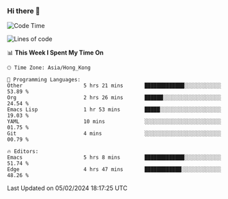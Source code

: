 ### Hi there 👋

<!--
**nicehiro/nicehiro** is a ✨ _special_ ✨ repository because its `README.md` (this file) appears on your GitHub profile.

Here are some ideas to get you started:

- 🔭 I’m currently working on ...
- 🌱 I’m currently learning ...
- 👯 I’m looking to collaborate on ...
- 🤔 I’m looking for help with ...
- 💬 Ask me about ...
- 📫 How to reach me: ...
- 😄 Pronouns: ...
- ⚡ Fun fact: ...
-->

<!--START_SECTION:waka-->
![Code Time](http://img.shields.io/badge/Code%20Time-219%20hrs%207%20mins-blue)

![Lines of code](https://img.shields.io/badge/From%20Hello%20World%20I%27ve%20Written-2.6%20million%20lines%20of%20code-blue)

📊 **This Week I Spent My Time On** 

```text
🕑︎ Time Zone: Asia/Hong_Kong

💬 Programming Languages: 
Other                    5 hrs 21 mins       █████████████░░░░░░░░░░░░   53.89 % 
Org                      2 hrs 26 mins       ██████░░░░░░░░░░░░░░░░░░░   24.54 % 
Emacs Lisp               1 hr 53 mins        █████░░░░░░░░░░░░░░░░░░░░   19.03 % 
YAML                     10 mins             ░░░░░░░░░░░░░░░░░░░░░░░░░   01.75 % 
Git                      4 mins              ░░░░░░░░░░░░░░░░░░░░░░░░░   00.79 % 

🔥 Editors: 
Emacs                    5 hrs 8 mins        █████████████░░░░░░░░░░░░   51.74 % 
Edge                     4 hrs 47 mins       ████████████░░░░░░░░░░░░░   48.26 % 
```


 Last Updated on 05/02/2024 18:17:25 UTC
<!--END_SECTION:waka-->
